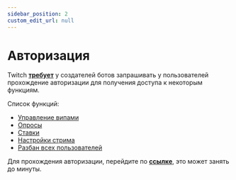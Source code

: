 ```yaml
---
sidebar_position: 2
custom_edit_url: null
---
```


# Авторизация

Twitch **[требует](https://dev.twitch.tv/docs/authentication#user-access-tokens)** у создателей ботов запрашивать у пользователей прохождение авторизации для получения доступа к некоторым функциям.

Список функций:
- [Управление випами](./features/vips.md)
- [Опросы](./features/polls.md)
- [Ставки](./features/predictions.md)
- [Настройки стрима](./features/stream-info.md)
- [Разбан всех пользователей](./features/unban-all)

Для прохождения авторизации, перейдите по **[ссылке](https://id.twitch.tv/oauth2/authorize?response_type=code&client_id=xiudfd2nsod7a4kukl5bluhjt5wedo&redirect_uri=https://modboty-auth.onrender.com/api/v1/auth&scope=channel:read:subscriptions+moderation:read+channel:manage:broadcast+channel:manage:polls+channel:manage:predictions+channel:read:polls+channel:read:predictions+channel:read:vips+channel:manage:vips&force_verify=true)**, это может занять до минуты.